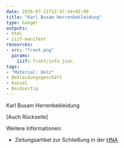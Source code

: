 ```yaml
---
date: 2026-07-21T12:47:44+02:00
title: "Karl Busam Herrenbekleidung"
type: hanger
outputs:
- html
- iiif-manifest
resources:
- src: "front.png"
  params:
    iiif: front/info.json
tags:
- "Material: Holz"
- Bekleidungsgeschäft
- Kassel
- Beidseitig
---
```


Karl Busam Herrenbekleidung

[Auch Rückseite]

<div class="notes">
Weitere Informationen:
<ul>
<li>Zeitungsartikel zur Schließung in der <a href="https://www.hna.de/lokales/wolfhagen/ausverkauf-bei-busam-bekleidungsgeschaeft-in-zierenberg-aufgrund-der-geschaeftsschliessung-ende-januar-90078229.html">HNA</a></li>
</ul>
</div>

